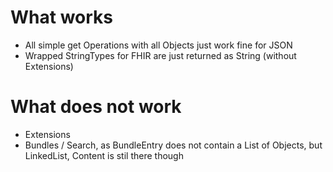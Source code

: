 # What works
- All simple get Operations with all Objects just work fine for JSON
- Wrapped StringTypes for FHIR are just returned as String (without Extensions)

# What does not work 
- Extensions
- Bundles / Search, as BundleEntry does not contain a List of Objects, but LinkedList, Content is stil there though